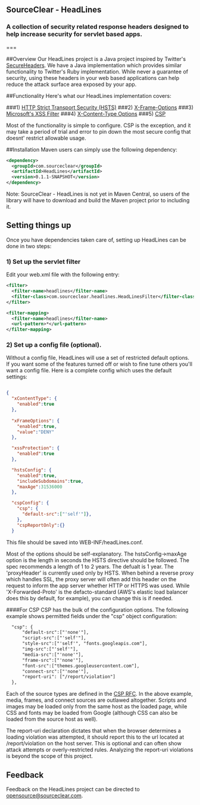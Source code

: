 ## SourceClear - HeadLines
### A collection of security related response headers designed to help increase security for servlet based apps.
===

##Overview
Our HeadLines project is a Java project inspired by Twitter's [SecureHeaders](https://github.com/twitter/secureheaders).  We have a Java implementation which
provides similar functionality to Twitter's Ruby implementation.  While never a guarantee of security, using these headers in your web based applications can help reduce the attack
surface area exposed by your app.  

##Functionality
Here's what our HeadLines implementation covers:

###1) [HTTP Strict Transport Security (HSTS)](https://tools.ietf.org/html/rfc6797)
###2) [X-Frame-Options](https://tools.ietf.org/html/draft-ietf-websec-x-frame-options-00)
###3) [Microsoft's XSS Filter](http://msdn.microsoft.com/en-us/library/dd565647.aspx)
###4) [X-Content-Type Options](http://msdn.microsoft.com/en-us/library/ie/gg622941.aspx)
###5) [CSP](https://developer.mozilla.org/en-US/docs/Security/CSP)

Most of the functionality is simple to configure.  CSP is the exception, and it may take a period of trial and error to pin down the most secure config that doesnt' restrict
allowable usage.

##Installation
Maven users can simply use the following dependency:

```xml
<dependency>
  <groupId>com.sourceclear</groupId>
  <artifactId>HeadLines</artifactId>
  <version>0.1.1-SNAPSHOT</version>    
</dependency>
```
Note: SourceClear - HeadLines is not yet in Maven Central, so users of the library will have to download and build the Maven project prior to including it.

## Setting things up
Once you have dependencies taken care of, setting up HeadLines can be done in two steps:

### 1) Set up the servlet filter
Edit your web.xml file with the following entry:

```xml
<filter>
  <filter-name>headlines</filter-name>
  <filter-class>com.sourceclear.headlines.HeadLinesFilter</filter-class>
</filter>

<filter-mapping>
  <filter-name>headlines</filter-name>
  <url-pattern>*</url-pattern>
</filter-mapping>
```

### 2) Set up a config file (optional).
Without a config file, HeadLines will use a set of restricted default options.  If you want some of the features turned off or wish to fine tune
others you'll want a config file.  Here is a complete config which uses the default settings:

```json

{
  "xContentType": {
    "enabled":true
  },
  
  "xFrameOptions": {
    "enabled":true,
    "value":"DENY"
  },

  "xssProtection": {
    "enabled":true
  },

  "hstsConfig": {
    "enabled":true,
    "includeSubdomains":true,
    "maxAge":31536000
  },

  "cspConfig": {
    "csp": {
      "default-src":["'self'"]},      
    },
    "cspReportOnly":{}
  }

```

This file should be saved into WEB-INF/headLines.conf.

Most of the options should be self-explanatory.  The hstsConfig->maxAge option is the length in seconds the HSTS directive should be followed.  The spec
recommends a length of 1 to 2 years.  The defualt is 1 year.  The 'proxyHeader' is currently used only by HSTS.  When behind a reverse proxy which handles SSL,
the proxy server will often add this header on the request to inform the app server whether HTTP or HTTPS was used.  While 'X-Forwarded-Proto' is the
defacto-standard (AWS's elastic load balancer does this by default, for example), you can change this is if needed.

####For CSP
CSP has the bulk of the configuration options.  The following example shows permitted fields under the "csp" object configuration:

```xml
  "csp": {
      "default-src":["'none'"],
      "script-src":["'self'"],
      "style-src":["'self'", "fonts.googleapis.com"],
      "img-src":["'self'"],
      "media-src":["'none'"],
      "frame-src":["'none'"],
      "font-src":["themes.googleusercontent.com"],
      "connect-src":["'none'"],
      "report-uri": ["/report/violation"]
  },
```

Each of the source types are defined in the [CSP RFC](http://www.w3.org/TR/2012/CR-CSP-20121115/).  In the above example, media, frames, and connect sources are outlawed
altogether.  Scripts and images may be loaded only from the same host as the loaded page, while CSS and fonts may be loaded from Google (although CSS can also be loaded
from the source host as well).

The report-uri declaration dictates that when the browser determines a loading violation was attempted, it should report this to the url located at /report/violation on
the host server.  This is optional and can often show attack attempts or overly-restricted rules.  Analyzing the report-uri violations is beyond the scope of this project.

## Feedback
Feedback on the HeadLines project can be directed to opensource@sourceclear.com.